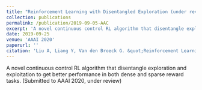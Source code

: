 ```yaml
---
title: "Reinforcement Learning with Disentangled Exploration (under review)"
collection: publications
permalink: /publication/2019-09-05-AAC
excerpt: 'A novel continuous control RL algorithm that disentangle exploration and exploitation to get better performance in both dense and sparse reward tasks.'
date: 2019-09-25
venue: 'AAAI 2020'
paperurl: ''
citation: 'Liu A, Liang Y, Van den Broeck G. &quot;Reinforcement Learning with Disentangled Exploration.&quot; 2019.'
---
```

A novel continuous control RL algorithm that disentangle exploration and exploitation to get better performance in both dense and sparse reward tasks. (Submitted to AAAI 2020, under review)